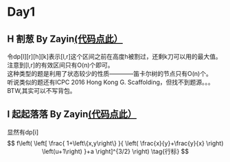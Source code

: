 # Day1
## H 割葱 By Zayin[(代码点此）](https://paste.ubuntu.com/p/xxbz9mT2PM/)
  令dp[l][r][h][k]表示[l,r]这个区间之前在高度h被割过，还剩k刀可以用的最大值。注意到[l,r]的有效区间只有O(n)个即可。  
  这种类型的题是利用了状态较少的性质————笛卡尔树的节点只有O(n)个。  
  听说类似的题还有ICPC 2016 Hong Kong G. Scaffolding，但找不到题源。。。  
  BTW,其实可以不写背包。  

## I 起起落落 By Zayin[(代码点此）](https://paste.ubuntu.com/p/Mq2GGk5mwK/)
  显然有dp[i]  
  $$
f\left(
   \left[ 
     \frac{
       1+\left\{x,y\right\}
     }{
       \left(
          \frac{x}{y}+\frac{y}{x}
       \right)
       \left(u+1\right)
     }+a
   \right]^{3/2}
\right)
\tag{行标}
$$
